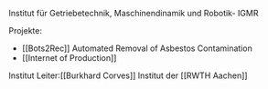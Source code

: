 Institut für Getriebetechnik, Maschinendinamik und Robotik- IGMR

Projekte: 
- [[Bots2Rec]] Automated Removal of Asbestos Contamination
- [[Internet of Production]]

Institut Leiter:[[Burkhard Corves]]
Institut der [[RWTH Aachen]]